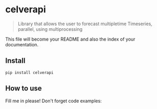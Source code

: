 # celverapi
> Library that allows the user to forecast multipletime Timeseries, parallel, using multiprocessing 


This file will become your README and also the index of your documentation.

## Install

`pip install celverapi`

## How to use

Fill me in please! Don't forget code examples:
